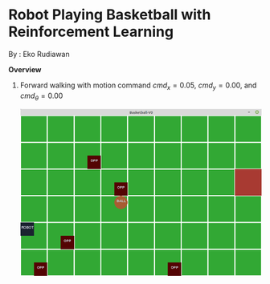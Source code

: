 # Robot Playing Basketball with Reinforcement Learning

By : Eko Rudiawan

**Overview**
1. Forward walking with motion command $cmd_x = 0.05$, $cmd_y = 0.00$, and $cmd_\theta = 0.00$

    ![alt text](./images/Basketball.png)